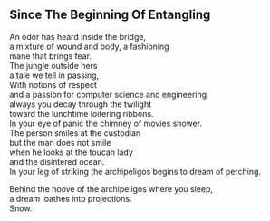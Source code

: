 Since The Beginning Of Entangling
---------------------------------
An odor has heard inside the bridge,  
a mixture of wound and body, a fashioning  
mane that brings fear.  
The jungle outside hers  
a tale we tell in passing,  
With notions of respect  
and a passion for computer science and engineering  
always you decay through the twilight  
toward the lunchtime loitering ribbons.  
In your eye of panic the chimney of movies shower.  
The person smiles at the custodian  
but the man does not smile  
when he looks at the toucan lady  
and the disintered ocean.  
In your leg of striking the archipeligos begins to dream of perching.  
  
Behind the hoove of the archipeligos where you sleep,  
a dream loathes into projections.  
Snow.  
